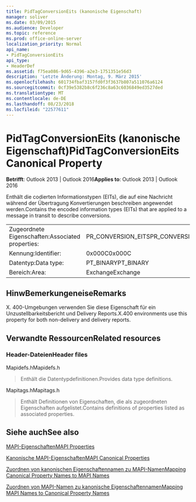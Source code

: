 ```yaml
---
title: PidTagConversionEits (kanonische Eigenschaft)
manager: soliver
ms.date: 03/09/2015
ms.audience: Developer
ms.topic: reference
ms.prod: office-online-server
localization_priority: Normal
api_name:
- PidTagConversionEits
api_type:
- HeaderDef
ms.assetid: f75ea086-9d65-4396-a2e3-1751351e56d3
description: 'Letzte Änderung: Montag, 9. März 2015'
ms.openlocfilehash: 601734fbaf3157fd0f3f3637b807a511076a6124
ms.sourcegitcommit: 0cf39e5382b8c6f236c8a63c6036849ed3527ded
ms.translationtype: MT
ms.contentlocale: de-DE
ms.lasthandoff: 08/23/2018
ms.locfileid: "22577611"
---
```

# <a name="pidtagconversioneits-canonical-property"></a><span data-ttu-id="5751c-103">PidTagConversionEits (kanonische Eigenschaft)</span><span class="sxs-lookup"><span data-stu-id="5751c-103">PidTagConversionEits Canonical Property</span></span>

  
  
<span data-ttu-id="5751c-104">**Betrifft**: Outlook 2013 | Outlook 2016</span><span class="sxs-lookup"><span data-stu-id="5751c-104">**Applies to**: Outlook 2013 | Outlook 2016</span></span> 
  
<span data-ttu-id="5751c-105">Enthält die codierten Informationstypen (EITs), die auf eine Nachricht während der Übertragung Konvertierungen beschreiben angewendet werden.</span><span class="sxs-lookup"><span data-stu-id="5751c-105">Contains the encoded information types (EITs) that are applied to a message in transit to describe conversions.</span></span>
  
|||
|:-----|:-----|
|<span data-ttu-id="5751c-106">Zugeordnete Eigenschaften:</span><span class="sxs-lookup"><span data-stu-id="5751c-106">Associated properties:</span></span>  <br/> |<span data-ttu-id="5751c-107">PR_CONVERSION_EITS</span><span class="sxs-lookup"><span data-stu-id="5751c-107">PR_CONVERSION_EITS</span></span>  <br/> |
|<span data-ttu-id="5751c-108">Kennung:</span><span class="sxs-lookup"><span data-stu-id="5751c-108">Identifier:</span></span>  <br/> |<span data-ttu-id="5751c-109">0x000C</span><span class="sxs-lookup"><span data-stu-id="5751c-109">0x000C</span></span>  <br/> |
|<span data-ttu-id="5751c-110">Datentyp:</span><span class="sxs-lookup"><span data-stu-id="5751c-110">Data type:</span></span>  <br/> |<span data-ttu-id="5751c-111">PT_BINARY</span><span class="sxs-lookup"><span data-stu-id="5751c-111">PT_BINARY</span></span>  <br/> |
|<span data-ttu-id="5751c-112">Bereich:</span><span class="sxs-lookup"><span data-stu-id="5751c-112">Area:</span></span>  <br/> |<span data-ttu-id="5751c-113">Exchange</span><span class="sxs-lookup"><span data-stu-id="5751c-113">Exchange</span></span>  <br/> |
   
## <a name="remarks"></a><span data-ttu-id="5751c-114">HinwBemerkungeneise</span><span class="sxs-lookup"><span data-stu-id="5751c-114">Remarks</span></span>

<span data-ttu-id="5751c-115">X. 400-Umgebungen verwenden Sie diese Eigenschaft für ein Unzustellbarkeitsbericht und Delivery Reports.</span><span class="sxs-lookup"><span data-stu-id="5751c-115">X.400 environments use this property for both non-delivery and delivery reports.</span></span>
  
## <a name="related-resources"></a><span data-ttu-id="5751c-116">Verwandte Ressourcen</span><span class="sxs-lookup"><span data-stu-id="5751c-116">Related resources</span></span>

### <a name="header-files"></a><span data-ttu-id="5751c-117">Header-Dateien</span><span class="sxs-lookup"><span data-stu-id="5751c-117">Header files</span></span>

<span data-ttu-id="5751c-118">Mapidefs.h</span><span class="sxs-lookup"><span data-stu-id="5751c-118">Mapidefs.h</span></span>
  
> <span data-ttu-id="5751c-119">Enthält die Datentypdefinitionen.</span><span class="sxs-lookup"><span data-stu-id="5751c-119">Provides data type definitions.</span></span>
    
<span data-ttu-id="5751c-120">Mapitags.h</span><span class="sxs-lookup"><span data-stu-id="5751c-120">Mapitags.h</span></span>
  
> <span data-ttu-id="5751c-121">Enthält Definitionen von Eigenschaften, die als zugeordneten Eigenschaften aufgelistet.</span><span class="sxs-lookup"><span data-stu-id="5751c-121">Contains definitions of properties listed as associated properties.</span></span>
    
## <a name="see-also"></a><span data-ttu-id="5751c-122">Siehe auch</span><span class="sxs-lookup"><span data-stu-id="5751c-122">See also</span></span>



[<span data-ttu-id="5751c-123">MAPI-Eigenschaften</span><span class="sxs-lookup"><span data-stu-id="5751c-123">MAPI Properties</span></span>](mapi-properties.md)
  
[<span data-ttu-id="5751c-124">Kanonische MAPI-Eigenschaften</span><span class="sxs-lookup"><span data-stu-id="5751c-124">MAPI Canonical Properties</span></span>](mapi-canonical-properties.md)
  
[<span data-ttu-id="5751c-125">Zuordnen von kanonischen Eigenschaftennamen zu MAPI-Namen</span><span class="sxs-lookup"><span data-stu-id="5751c-125">Mapping Canonical Property Names to MAPI Names</span></span>](mapping-canonical-property-names-to-mapi-names.md)
  
[<span data-ttu-id="5751c-126">Zuordnen von MAPI-Namen zu kanonische Eigenschaftennamen</span><span class="sxs-lookup"><span data-stu-id="5751c-126">Mapping MAPI Names to Canonical Property Names</span></span>](mapping-mapi-names-to-canonical-property-names.md)

